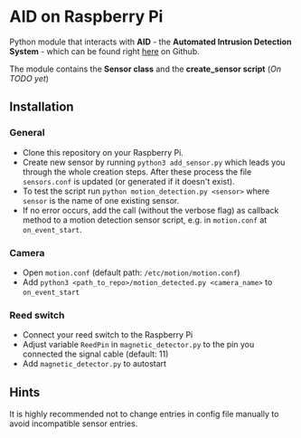 # AID on Raspberry Pi
Python module that interacts with **AID** - the **Automated Intrusion Detection System** - which can be found right [here](https://github.com/kedeggel/aid) on Github.

The module contains the **Sensor class** and the **create_sensor script** (_On TODO yet_)

## Installation
### General 
- Clone this repository on your Raspberry Pi.
- Create new sensor by running `python3 add_sensor.py` which leads you through the whole creation steps. After these process the file `sensors.conf` is updated (or generated if it doesn't exist).
- To test the script run `python motion_detection.py <sensor>` where `sensor` is the name of one existing sensor.  
- If no error occurs, add the call (without the verbose flag) as callback method to a motion detection sensor script, e.g. in `motion.conf` at `on_event_start`.

### Camera
- Open `motion.conf` (default path: `/etc/motion/motion.conf`)
- Add `python3 <path_to_repo>/motion_detected.py <camera_name>` to `on_event_start`

### Reed switch
- Connect your reed switch to the Raspberry Pi
- Adjust variable `ReedPin` in `magnetic_detector.py` to the pin you connected the signal cable (default: 11)
- Add `magnetic_detector.py` to autostart

## Hints
It is highly recommended not to change entries in config file manually to avoid incompatible sensor entries.
